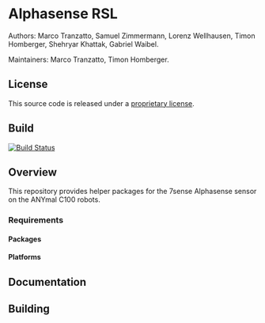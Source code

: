 # Alphasense RSL


Authors: Marco Tranzatto, Samuel Zimmermann, Lorenz Wellhausen, Timon Homberger, Shehryar Khattak, Gabriel Waibel.

Maintainers: Marco Tranzatto, Timon Homberger.

## License
This source code is released under a [proprietary license](LICENSE).

## Build

[![Build Status](https://ci.leggedrobotics.com/buildStatus/icon?job=bitbucket_leggedrobotics/darpa_subt/master)](https://ci.leggedrobotics.com/job/bitbucket_leggedrobotics/job/darpa_subt/job/master/)

## Overview

This repository provides helper packages for the 7sense Alphasense sensor on the ANYmal C100 robots.

### Requirements

#### Packages

#### Platforms

## Documentation

## Building

